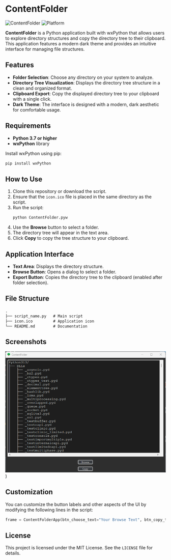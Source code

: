 # ContentFolder
![ContentFolder](https://img.shields.io/badge/version-1.0-blue) ![Platform](https://img.shields.io/badge/platform-Windows-blue)

**ContentFolder** is a Python application built with wxPython that allows users to explore directory structures and copy the directory tree to their clipboard. This application features a modern dark theme and provides an intuitive interface for managing file structures.

## Features

- **Folder Selection**: Choose any directory on your system to analyze.
- **Directory Tree Visualization**: Displays the directory tree structure in a clean and organized format.
- **Clipboard Export**: Copy the displayed directory tree to your clipboard with a single click.
- **Dark Theme**: The interface is designed with a modern, dark aesthetic for comfortable usage.

## Requirements

- **Python 3.7 or higher**
- **wxPython** library

Install wxPython using pip:
```bash
pip install wxPython
```

## How to Use

1. Clone this repository or download the script.
2. Ensure that the `icon.ico` file is placed in the same directory as the script.
3. Run the script:
   ```bash
   python ContentFolder.pyw
   ```
4. Use the **Browse** button to select a folder.
5. The directory tree will appear in the text area.
6. Click **Copy** to copy the tree structure to your clipboard.

## Application Interface

- **Text Area**: Displays the directory structure.
- **Browse Button**: Opens a dialog to select a folder.
- **Export Button**: Copies the directory tree to the clipboard (enabled after folder selection).

## File Structure

```
.
├── script_name.py   # Main script
├── icon.ico         # Application icon
└── README.md        # Documentation
```

## Screenshots

![ContentFolder UI](https://github.com/Sorabagu/contentfolder/blob/main/screenshot.png?raw=true))  

## Customization

You can customize the button labels and other aspects of the UI by modifying the following lines in the script:

```python
frame = ContentFolderApp(btn_choose_text="Your Browse Text", btn_copy_text="Your Export Text")
```

## License

This project is licensed under the MIT License. See the `LICENSE` file for details.
